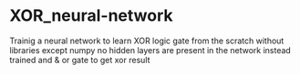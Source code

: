 # XOR_neural-network
Trainig a neural network to learn XOR logic gate from the scratch without libraries except numpy 
no hidden layers are present in the network
instead trained and & or gate to get xor result
